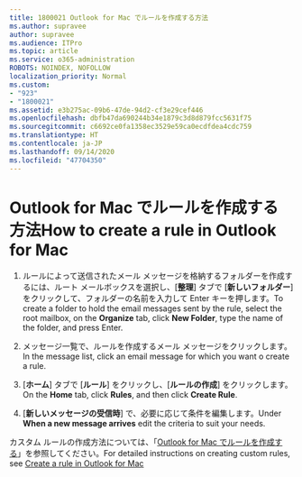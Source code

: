 ```yaml
---
title: 1800021 Outlook for Mac でルールを作成する方法
ms.author: supravee
author: supravee
ms.audience: ITPro
ms.topic: article
ms.service: o365-administration
ROBOTS: NOINDEX, NOFOLLOW
localization_priority: Normal
ms.custom:
- "923"
- "1800021"
ms.assetid: e3b275ac-09b6-47de-94d2-cf3e29cef446
ms.openlocfilehash: dbfb47da690244b34e1879c3d8d879fcc5631f75
ms.sourcegitcommit: c6692ce0fa1358ec3529e59ca0ecdfdea4cdc759
ms.translationtype: HT
ms.contentlocale: ja-JP
ms.lasthandoff: 09/14/2020
ms.locfileid: "47704350"
---
```

# <a name="how-to-create-a-rule-in-outlook-for-mac"></a><span data-ttu-id="e520c-102">Outlook for Mac でルールを作成する方法</span><span class="sxs-lookup"><span data-stu-id="e520c-102">How to create a rule in Outlook for Mac</span></span>

1. <span data-ttu-id="e520c-103">ルールによって送信されたメール メッセージを格納するフォルダーを作成するには、ルート メールボックスを選択し、[**整理**] タブで [**新しいフォルダー**] をクリックして、フォルダーの名前を入力して Enter キーを押します。</span><span class="sxs-lookup"><span data-stu-id="e520c-103">To create a folder to hold the email messages sent by the rule, select the root mailbox, on the **Organize** tab, click **New Folder**, type the name of the folder, and press Enter.</span></span>

2. <span data-ttu-id="e520c-104">メッセージ一覧で、ルールを作成するメール メッセージをクリックします。</span><span class="sxs-lookup"><span data-stu-id="e520c-104">In the message list, click an email message for which you want o create a rule.</span></span>

3. <span data-ttu-id="e520c-105">[**ホーム**] タブで [**ルール**] をクリックし、[**ルールの作成**] をクリックします。</span><span class="sxs-lookup"><span data-stu-id="e520c-105">On the **Home** tab, click **Rules**, and then click **Create Rule**.</span></span>

4. <span data-ttu-id="e520c-106">[**新しいメッセージの受信時**] で、必要に応じて条件を編集します。</span><span class="sxs-lookup"><span data-stu-id="e520c-106">Under **When a new message arrives** edit the criteria to suit your needs.</span></span> 

<span data-ttu-id="e520c-107">カスタム ルールの作成方法については、「[Outlook for Mac でルールを作成する](https://aka.ms/AA1uy0v)」を参照してください。</span><span class="sxs-lookup"><span data-stu-id="e520c-107">For detailed instructions on creating custom rules, see [Create a rule in Outlook for Mac](https://aka.ms/AA1uy0v)</span></span>
  